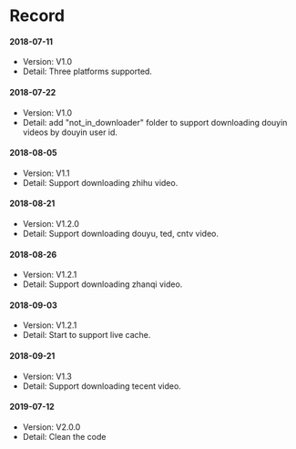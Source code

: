 # Record
#### 2018-07-11
- Version: V1.0
- Detail: Three platforms supported.
#### 2018-07-22
- Version: V1.0
- Detail: add "not_in_downloader" folder to support downloading douyin videos by douyin user id.
#### 2018-08-05
- Version: V1.1
- Detail: Support downloading zhihu video.
#### 2018-08-21
- Version: V1.2.0
- Detail: Support downloading douyu, ted, cntv video.
#### 2018-08-26
- Version: V1.2.1
- Detail: Support downloading zhanqi video.
#### 2018-09-03
- Version: V1.2.1
- Detail: Start to support live cache.
#### 2018-09-21
- Version: V1.3  
- Detail: Support downloading tecent video.
#### 2019-07-12
- Version: V2.0.0
- Detail: Clean the code